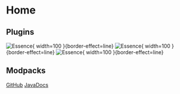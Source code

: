 # Home

## Plugins

![Essence](ES.png){ width=100 }{border-effect=line}
![Essence](KR.png){ width=100 }{border-effect=line}
![Essence](JH.png){ width=100 }{border-effect=line}

## Modpacks

<seealso>
    <category ref="opensource">
        <a href="https://github.com/lewmc">GitHub</a>
        <a href="https://lewmc.github.io">JavaDocs</a>
    </category>
</seealso>